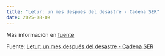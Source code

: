 ```yaml
---
title: "Letur: un mes después del desastre - Cadena SER"
date: 2025-08-09
---
```


Más información en [fuente](https://news.google.com/rss/articles/CBMioAFBVV95cUxQNEV2QUdjeXMxODBPU3FaUVk5aGI3Mk1ETmZUNGIzSzhHdUJMNGdjdTY2U2RTeXZ2TU5NYkpLdlF4b0tmWWF1elUwNFZicVhRTGFJOS04S2FVNW8wUTAtR3h0WFJmOUtZekpSQUd4QjF6aHNidDhQMWc4V0N1M20zeTludFlUbnNBcTBWUGRPUi1NZXhEVnR4RXVCZ1BwaDcy0gG0AUFVX3lxTE9tVG96V1RUTC04cWs4ZEh4dlRFNkw1WnRWZEY2dm4zU1NOcUlOZGFzcVI0cmlnaHg4SGUxTHplNzBYeG9yeFQxclpTdTFzRnpjWF9WSlFoQzZwNlZOMHNOdGtkVWNnYVVNbWhnQlp3bVI1X0lTWmdNMXE0c09iQ0g4aWtTV0NkWWU4UDF1M0RYTUloTFUxMHZIa0FIaTZYQWdidmdJMWlvRFJtOFF3NWk5aThSTA?oc=5)

Fuente: [Letur: un mes después del desastre - Cadena SER](https://news.google.com/rss/articles/CBMioAFBVV95cUxQNEV2QUdjeXMxODBPU3FaUVk5aGI3Mk1ETmZUNGIzSzhHdUJMNGdjdTY2U2RTeXZ2TU5NYkpLdlF4b0tmWWF1elUwNFZicVhRTGFJOS04S2FVNW8wUTAtR3h0WFJmOUtZekpSQUd4QjF6aHNidDhQMWc4V0N1M20zeTludFlUbnNBcTBWUGRPUi1NZXhEVnR4RXVCZ1BwaDcy0gG0AUFVX3lxTE9tVG96V1RUTC04cWs4ZEh4dlRFNkw1WnRWZEY2dm4zU1NOcUlOZGFzcVI0cmlnaHg4SGUxTHplNzBYeG9yeFQxclpTdTFzRnpjWF9WSlFoQzZwNlZOMHNOdGtkVWNnYVVNbWhnQlp3bVI1X0lTWmdNMXE0c09iQ0g4aWtTV0NkWWU4UDF1M0RYTUloTFUxMHZIa0FIaTZYQWdidmdJMWlvRFJtOFF3NWk5aThSTA?oc=5)
